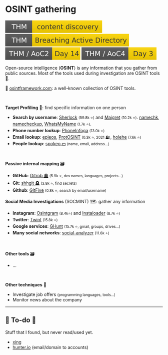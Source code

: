 # OSINT gathering

[![contentdiscovery](../../../_badges/thm/contentdiscovery.svg)](https://tryhackme.com/room/contentdiscovery)
[![breachingad](../../../_badges/thm/breachingad.svg)](https://tryhackme.com/r/room/breachingad)
[![adventofcyber2](../../../_badges/thm/adventofcyber2/day14.svg)](https://tryhackme.com/room/adventofcyber2)
[![adventofcyber4](../../../_badges/thm/adventofcyber4/day3.svg)](https://tryhackme.com/room/adventofcyber4)

<div class="row row-cols-lg-2"><div>

Open-source intelligence (**OSINT**) is any information that you gather from public sources. Most of the tools used during investigation are OSINT tools 👑.

📌 [osintframework.com](https://osintframework.com/): a well-known collection of OSINT tools.

<br>

**Target Profiling** 🎯: find specific information on one person

* **Search by username**: [Sherlock](https://github.com/sherlock-project/sherlock) <small>(59.8k ⭐)</small> and [Maigret](https://github.com/soxoj/maigret) <small>(10.2k ⭐)</small>.  [namechk](https://namechk.com/), [namecheckup](https://namecheckup.com/), [WhatsMyName](https://github.com/WebBreacher/WhatsMyName) <small>(1.7k ⭐)</small>.
* **Phone number lookup**: [PhoneInfoga](https://github.com/sundowndev/phoneinfoga) <small>(13.0k ⭐)</small>
* **Email lookup**: [epieos](https://epieos.com/), [ProtOSINT](https://github.com/pixelbubble/ProtOSINT) <small>(0.3k ⭐, 2021 🪦)</small>, [holehe](https://github.com/megadose/holehe) <small>(7.6k ⭐)</small>
* **People lookup**: [spokeo 💵](https://www.spokeo.com/) <small>(name, email, address...)</small>

<br>

**Passive internal mapping** 🗃️

* **GitHub**: [Gitrob 🪦](https://github.com/michenriksen/gitrob) <small>(5.9k ⭐, dev names, languages, projects...)</small>
* **Git**: [shhgit 🪦](https://github.com/eth0izzle/shhgit) <small>(3.8k ⭐, find secrets)</small>
* **Github**: [GitFive](https://github.com/mxrch/GitFive) <small>(0.8k ⭐, search by email/username)</small>
</div><div>

**Social Media Investigations** (SOCMINT) 🗺️: gather any information

* **Instagram**: [Osintgram](https://github.com/Datalux/Osintgram) <small>(8.4k⭐)</small> and [Instaloader](https://github.com/instaloader/instaloader) <small>(8.7k ⭐)</small>
* **Twitter**: [Twint](https://github.com/twintproject/twint) <small>(15.8k ⭐)</small>
* **Google services**: [GHunt](https://github.com/mxrch/GHunt) <small>(15.7k ⭐, gmail, groups, drives...)</small>
* **Many social networks**: [social-analyzer](https://github.com/qeeqbox/social-analyzer) <small>(11.6k ⭐)</small>

<br>

**Other tools** 🗃️

* ...

<br>

**Other techniques** 🐲

* Investigate job offers <small>(programming languages, tools...)</small>
* Monitor news about the company
</div></div>

<hr class="sep-both">

## 👻 To-do 👻

Stuff that I found, but never read/used yet.

<div class="row row-cols-lg-2"><div>

* [xing](https://www.xing.com/)
* [hunter.io](https://hunter.io/) (email/domain to accounts)
</div><div>
</div></div>
